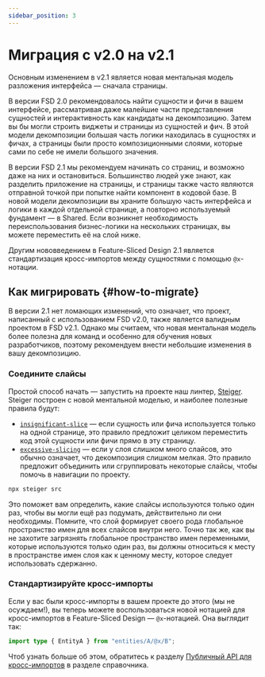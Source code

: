 ```yaml
---
sidebar_position: 3
---
```


# Миграция с v2.0 на v2.1

Основным изменением в v2.1 является новая ментальная модель разложения интерфейса — сначала страницы.

В версии FSD 2.0 рекомендовалось найти сущности и фичи в вашем интерфейсе, рассматривая даже малейшие части представления сущностей и интерактивность как кандидаты на декомпозицию. Затем вы бы могли строить виджеты и страницы из сущностей и фич. В этой модели декомпозиции большая часть логики находилась в сущностях и фичах, а страницы были просто композиционными слоями, которые сами по себе не имели большого значения.

В версии FSD 2.1 мы рекомендуем начинать со страниц, и возможно даже на них и остановиться. Большинство людей уже знают, как разделить приложение на страницы, и страницы также часто являются отправной точкой при попытке найти компонент в кодовой базе. В новой модели декомпозиции вы храните большую часть интерфейса и логики в каждой отдельной странице, а повторно используемый фундамент — в Shared. Если возникнет необходимость переиспользования бизнес-логики на нескольких страницах, вы можете переместить её на слой ниже.

Другим нововведением в Feature-Sliced Design 2.1 является стандартизация кросс-импортов между сущностями с помощью `@x`-нотации.

## Как мигрировать {#how-to-migrate}

В версии 2.1 нет ломающих изменений, что означает, что проект, написанный с использованием FSD v2.0, также является валидным проектом в FSD v2.1. Однако мы считаем, что новая ментальная модель более полезна для команд и особенно для обучения новых разработчиков, поэтому рекомендуем внести небольшие изменения в вашу декомпозицию.

### Соедините слайсы

Простой способ начать — запустить на проекте наш линтер, [Steiger][steiger]. Steiger построен с новой ментальной моделью, и наиболее полезные правила будут:

- [`insignificant-slice`][insignificant-slice] — если сущность или фича используется только на одной странице, это правило предложит целиком переместить код этой сущности или фичи прямо в эту страницу.
- [`excessive-slicing`][excessive-slicing] — если у слоя слишком много слайсов, это обычно означает, что декомпозиция слишком мелкая. Это правило предложит объединить или сгруппировать некоторые слайсы, чтобы помочь в навигации по проекту.

```bash
npx steiger src
```

Это поможет вам определить, какие слайсы используются только один раз, чтобы вы могли ещё раз подумать, действительно ли они необходимы. Помните, что слой формирует своего рода глобальное пространство имен для всех слайсов внутри него. Точно так же, как вы не захотите загрязнять глобальное пространство имен переменными, которые используются только один раз, вы должны относиться к месту в пространстве имен слоя как к ценному месту, которое следует использовать сдержанно.

### Стандартизируйте кросс-импорты

Если у вас были кросс-импорты в вашем проекте до этого (мы не осуждаем!), вы теперь можете воспользоваться новой нотацией для кросс-импортов в Feature-Sliced Design — `@x`-нотацией. Она выглядит так:

```ts title="entities/B/some/file.ts"
import type { EntityA } from "entities/A/@x/B";
```

Чтоб узнать больше об этом, обратитесь к разделу [Публичный API для кросс-импортов][public-api-for-cross-imports] в разделе справочника.

[insignificant-slice]: https://github.com/feature-sliced/steiger/tree/master/packages/steiger-plugin-fsd/src/insignificant-slice
[steiger]: https://github.com/feature-sliced/steiger
[excessive-slicing]: https://github.com/feature-sliced/steiger/tree/master/packages/steiger-plugin-fsd/src/excessive-slicing
[public-api-for-cross-imports]: /docs/reference/public-api#public-api-for-cross-imports
